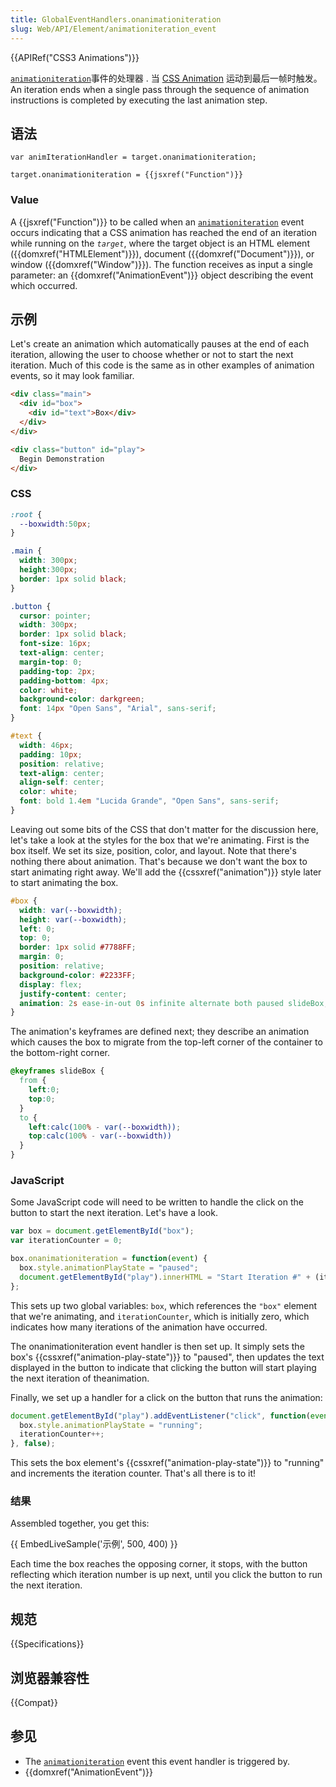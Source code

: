 ```yaml
---
title: GlobalEventHandlers.onanimationiteration
slug: Web/API/Element/animationiteration_event
---
```


{{APIRef("CSS3 Animations")}}

[`animationiteration`](/zh-CN/docs/Web/API/Element/animationiteration_event)事件的处理器 . 当 [CSS Animation](/zh-CN/docs/Web/CSS/CSS_Animations) 运动到最后一帧时触发。An iteration ends when a single pass through the sequence of animation instructions is completed by executing the last animation step.

## 语法

```
var animIterationHandler = target.onanimationiteration;

target.onanimationiteration = {{jsxref("Function")}}
```

### Value

A {{jsxref("Function")}} to be called when an [`animationiteration`](/zh-CN/docs/Web/API/Element/animationiteration_event) event occurs indicating that a CSS animation has reached the end of an iteration while running on the _`target`_, where the target object is an HTML element ({{domxref("HTMLElement")}}), document ({{domxref("Document")}}), or window ({{domxref("Window")}}). The function receives as input a single parameter: an {{domxref("AnimationEvent")}} object describing the event which occurred.

## 示例

Let's create an animation which automatically pauses at the end of each iteration, allowing the user to choose whether or not to start the next iteration. Much of this code is the same as in other examples of animation events, so it may look familiar.

```html hidden
<div class="main">
  <div id="box">
    <div id="text">Box</div>
  </div>
</div>

<div class="button" id="play">
  Begin Demonstration
</div>
```

### CSS

```css hidden
:root {
  --boxwidth:50px;
}

.main {
  width: 300px;
  height:300px;
  border: 1px solid black;
}

.button {
  cursor: pointer;
  width: 300px;
  border: 1px solid black;
  font-size: 16px;
  text-align: center;
  margin-top: 0;
  padding-top: 2px;
  padding-bottom: 4px;
  color: white;
  background-color: darkgreen;
  font: 14px "Open Sans", "Arial", sans-serif;
}

#text {
  width: 46px;
  padding: 10px;
  position: relative;
  text-align: center;
  align-self: center;
  color: white;
  font: bold 1.4em "Lucida Grande", "Open Sans", sans-serif;
}


```

Leaving out some bits of the CSS that don't matter for the discussion here, let's take a look at the styles for the box that we're animating. First is the box itself. We set its size, position, color, and layout. Note that there's nothing there about animation. That's because we don't want the box to start animating right away. We'll add the {{cssxref("animation")}} style later to start animating the box.

```css
#box {
  width: var(--boxwidth);
  height: var(--boxwidth);
  left: 0;
  top: 0;
  border: 1px solid #7788FF;
  margin: 0;
  position: relative;
  background-color: #2233FF;
  display: flex;
  justify-content: center;
  animation: 2s ease-in-out 0s infinite alternate both paused slideBox;
}
```

The animation's keyframes are defined next; they describe an animation which causes the box to migrate from the top-left corner of the container to the bottom-right corner.

```css
@keyframes slideBox {
  from {
    left:0;
    top:0;
  }
  to {
    left:calc(100% - var(--boxwidth));
    top:calc(100% - var(--boxwidth))
  }
}
```

### JavaScript

Some JavaScript code will need to be written to handle the click on the button to start the next iteration. Let's have a look.

```js
var box = document.getElementById("box");
var iterationCounter = 0;

box.onanimationiteration = function(event) {
  box.style.animationPlayState = "paused";
  document.getElementById("play").innerHTML = "Start Iteration #" + (iterationCounter+1);
};
```

This sets up two global variables: `box`, which references the `"box"` element that we're animating, and `iterationCounter`, which is initially zero, which indicates how many iterations of the animation have occurred.

The onanimationiteration event handler is then set up. It simply sets the box's {{cssxref("animation-play-state")}} to "paused", then updates the text displayed in the button to indicate that clicking the button will start playing the next iteration of theanimation.

Finally, we set up a handler for a click on the button that runs the animation:

```js
document.getElementById("play").addEventListener("click", function(event) {
  box.style.animationPlayState = "running";
  iterationCounter++;
}, false);
```

This sets the box element's {{cssxref("animation-play-state")}} to "running" and increments the iteration counter. That's all there is to it!

### 结果

Assembled together, you get this:

{{ EmbedLiveSample('示例', 500, 400) }}

Each time the box reaches the opposing corner, it stops, with the button reflecting which iteration number is up next, until you click the button to run the next iteration.

## 规范

{{Specifications}}

## 浏览器兼容性

{{Compat}}

## 参见

- The [`animationiteration`](/zh-CN/docs/Web/API/Element/animationiteration_event) event this event handler is triggered by.
- {{domxref("AnimationEvent")}}
